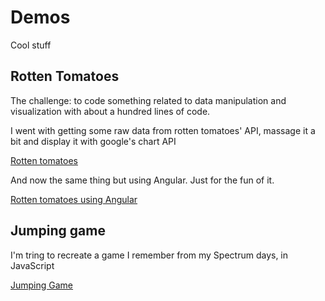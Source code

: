 Demos
=====

Cool stuff

<h2>Rotten Tomatoes</h2>
<p>The challenge: to code something related to data manipulation and visualization with about a hundred lines of code.</p>
<p>I went with getting some raw data from rotten tomatoes' API, massage it a bit and display it with google's chart API</p>
<a target="_blank" href="http://rawgit.com/MrP/demos/master/rottenTomatoes/rottenTomatoes.html">Rotten tomatoes</a>

<p>And now the same thing but using Angular.  Just for the fun of it.</p>
<a target="_blank" href="http://rawgit.com/MrP/demos/master/rottenTomatoes/rottenTomatoesAngular.html">Rotten tomatoes using Angular</a>


<h2>Jumping game</h2>
<p>I'm tring to recreate a game I remember from my Spectrum days, in JavaScript</p>
<a target="_blank" href="http://rawgit.com/MrP/demos/master/jumpingGame/jumpingGame.html">Jumping Game</a>


